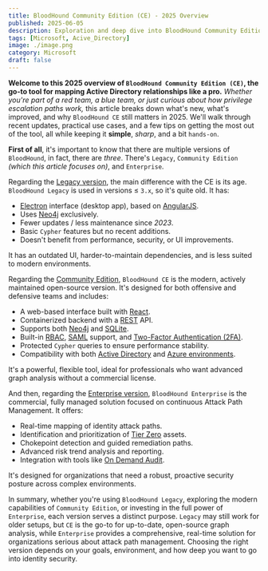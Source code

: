 ```yaml
---
title: BloodHound Community Edition (CE) - 2025 Overview
published: 2025-06-05
description: Exploration and deep dive into BloodHound Community Edition, pushing it to its limits and navigating the entire platform end-to-end.
tags: [Microsoft, Acive_Directory]
image: ./image.png
category: Microsoft
draft: false
---
```


**Welcome to this 2025 overview of `BloodHound Community Edition (CE)`, the go-to tool for mapping Active Directory relationships like a pro.** *Whether you're part of a red team, a blue team, or just curious about how privilege escalation paths work,* this article breaks down what's new, what's improved, and why `BloodHound CE` still matters in 2025. We'll walk through recent updates, practical use cases, and a few tips on getting the most out of the tool, all while keeping it **simple**, *sharp*, and a bit `hands-on`.

**First of all**, it's important to know that there are multiple versions of `BloodHound`, in fact, there are _three_. There's `Legacy`, `Community Edition` _(which this article focuses on)_, and `Enterprise`.

Regarding the [Legacy version](https://github.com/SpecterOps/BloodHound-Legacy), the main difference with the CE is its age. `BloodHound Legacy` is used in versions ≤ `3.x`, so it's quite old. It has:

- [Electron](https://www.electronjs.org/) interface (desktop app), based on [AngularJS](https://angularjs.org/).
- Uses [Neo4j](https://neo4j.com/) exclusively.
- Fewer updates / less maintenance since _2023_.
- Basic `Cypher` features but no recent additions.
- Doesn't benefit from performance, security, or UI improvements.

It has an outdated UI, harder-to-maintain dependencies, and is less suited to modern environments. 

Regarding the [Community Edition](https://github.com/SpecterOps/BloodHound), `BloodHound CE` is the modern, actively maintained open-source version. It's designed for both offensive and defensive teams and includes:

- A web-based interface built with [React](https://react.dev/).
- Containerized backend with a [REST](https://restfulapi.net/) API.
- Supports both [Neo4j](https://neo4j.com/) and [SQLite](https://sqlite.org/index.html).
- Built-in [RBAC](https://learn.microsoft.com/en-us/azure/role-based-access-control/overview), [SAML](https://auth0.com/blog/how-saml-authentication-works/) support, and [Two-Factor Authentication (2FA)](https://www.microsoft.com/en-us/security/business/security-101/what-is-two-factor-authentication-2fa).
- Protected `Cypher` queries to ensure performance stability.
- Compatibility with both [Active Directory](https://learn.microsoft.com/en-us/windows-server/identity/ad-ds/get-started/virtual-dc/active-directory-domain-services-overview) and [Azure environments](https://azure.microsoft.com/en-us/products/deployment-environments).

It's a powerful, flexible tool, ideal for professionals who want advanced graph analysis without a commercial license.

And then, regarding the [Enterprise version](https://specterops.io/bloodhound-overview/?utm_campaign=PAID_Paid_Google_250115_PaidSearch&utm_medium=cpc&utm_source=gog&Latest_Campaign=701Uw00000KaFjP&gad_source=1&gad_campaignid=21232553513&gbraid=0AAAAA9ad7ZeVGwwYwjzoiop_FRkc46hjl&gclid=Cj0KCQjwgIXCBhDBARIsAELC9ZjjdqzkEN9YtRMlaxPdIQtZlKQpCiABUrNrPiZpSD5mgTg4V2HvWgwaAhe1EALw_wcB), `BloodHound Enterprise` is the commercial, fully managed solution focused on continuous Attack Path Management. It offers:

- Real-time mapping of identity attack paths.
- Identification and prioritization of [Tier Zero](https://techcommunity.microsoft.com/blog/coreinfrastructureandsecurityblog/protecting-tier-0-the-modern-way/4052851) assets.
- Chokepoint detection and guided remediation paths.
- Advanced risk trend analysis and reporting.
- Integration with tools like [On Demand Audit](https://appsource.microsoft.com/fr-fr/product/web-apps/quest.oda-hs?tab=Overview).

It's designed for organizations that need a robust, proactive security posture across complex environments.

In summary, whether you're using `BloodHound Legacy`, exploring the modern capabilities of `Community Edition`, or investing in the full power of `Enterprise`, each version serves a distinct purpose. `Legacy` may still work for older setups, but `CE` is the go-to for up-to-date, open-source graph analysis, while `Enterprise` provides a comprehensive, real-time solution for organizations serious about attack path management. Choosing the right version depends on your goals, environment, and how deep you want to go into identity security.
